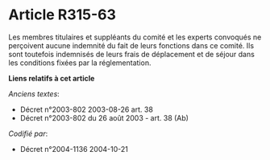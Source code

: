 # Article R315-63

Les membres titulaires et suppléants du comité et les experts convoqués ne perçoivent aucune indemnité du fait de leurs
fonctions dans ce comité. Ils sont toutefois indemnisés de leurs frais de déplacement et de séjour dans les conditions fixées
par la réglementation.

**Liens relatifs à cet article**

_Anciens textes_:

  - Décret n°2003-802 2003-08-26 art. 38
  - Décret n°2003-802 du 26 août 2003 - art. 38 (Ab)

_Codifié par_:

  - Décret n°2004-1136 2004-10-21
